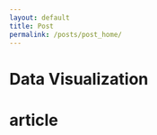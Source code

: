 ```yaml
---
layout: default
title: Post
permalink: /posts/post_home/
---
```


<div class="row">
  <div class="col-auto">
    <h1> Data Visualization </h1>
  </div>
</div>

# article
